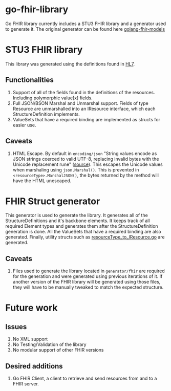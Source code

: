 # go-fhir-library
Go FHIR library currently includes a STU3 FHIR library and a generator used to generate it. The original generator can be found here [golang-fhir-models](https://github.com/samply/golang-fhir-models)

# STU3 FHIR library

This library was generated using the definitions found in [HL7](https://www.hl7.org/fhir/STU3/). 

## Functionalities
1. Support of all of the fields found in the definitions of the resources. Including polymorphic value[x] fields.
2. Full JSON/BSON Marshal and Unmarshal support. Fields of type Resource are unmarshalled into an IResource interface, which each StructureDefinition implements.
3. ValueSets that have a required binding are implemented as structs for easier use. 

## Caveats
1. HTML Escape. By default in `encoding/json` "String values encode as JSON strings coerced to valid UTF-8, replacing invalid bytes with the Unicode replacement rune" ([source](https://pkg.go.dev/encoding/json#Marshal)). This escapes the Unicode values when marshaling using `json.Marshal()`. This is prevented in `<resourceType>.MarshalJSON()`, the bytes returned by the method will have the HTML unescaped. 

# FHIR Struct generator

This generator is used to generate the library. It generates all of the StructureDefinitions and it's backbone elements. It keeps track of all required Element types and generates them after the StructureDefinition generation is done. All the ValueSets that have a required binding are also generated. Finally, utility structs such as [resourceType_to_IResource.go](pkg/stu3/fhir/resourceType_to_iResource.go) are generated. 

## Caveats
1. Files used to generate the library located in `generator/fhir` are required for the generation and were generated using previous iterations of it. If another version of the FHIR library will be generated using those files, they will have to be manually tweaked to match the expected structure.

# Future work

## Issues
1. No XML support
2. No Testing/Validation of the library
3. No modular support of other FHIR versions

## Desired additions
1. Go FHIR Client, a client to retrieve and send resources from and to a FHIR server. 
